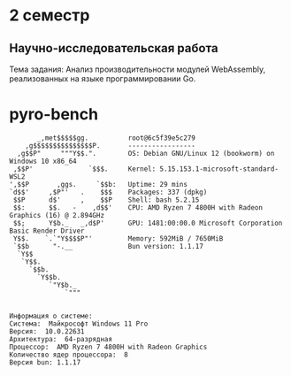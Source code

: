 # 2 семестр

## Научно-исследовательская работа

Тема задания: Анализ производительности модулей WebAssembly, реализованных на языке программировании Go.

# pyro-bench

```text
       _,met$$$$$gg.          root@6c5f39e5c279
    ,g$$$$$$$$$$$$$$$P.       -----------------
  ,g$$P"     """Y$$.".        OS: Debian GNU/Linux 12 (bookworm) on Windows 10 x86_64
 ,$$P'              `$$$.     Kernel: 5.15.153.1-microsoft-standard-WSL2
',$$P       ,ggs.     `$$b:   Uptime: 29 mins
`d$$'     ,$P"'   .    $$$    Packages: 337 (dpkg)
 $$P      d$'     ,    $$P    Shell: bash 5.2.15
 $$:      $$.   -    ,d$$'    CPU: AMD Ryzen 7 4800H with Radeon Graphics (16) @ 2.894GHz
 $$;      Y$b._   _,d$P'      GPU: 1481:00:00.0 Microsoft Corporation Basic Render Driver
 Y$$.    `.`"Y$$$$P"'         Memory: 592MiB / 7650MiB
 `$$b      "-.__              Bun version: 1.1.17
  `Y$$
   `Y$$.
     `$$b.
       `Y$$b.
          `"Y$b._
              `"""
```


```text

Информация о системе:
Система:  Майкрософт Windows 11 Pro
Версия:  10.0.22631
Архитектура:  64-разрядная
Процессор:  AMD Ryzen 7 4800H with Radeon Graphics
Количество ядер процессора:  8
Версия bun: 1.1.17

```
